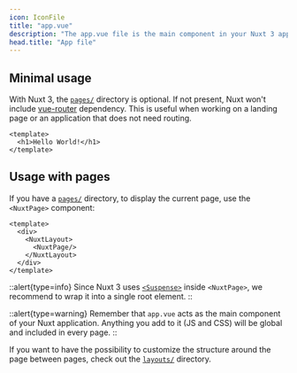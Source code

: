 ```yaml
---
icon: IconFile
title: "app.vue"
description: "The app.vue file is the main component in your Nuxt 3 applications."
head.title: "App file"
---
```


## Minimal usage

With Nuxt 3, the [`pages/`](/guide/directory-structure/pages) directory is optional. If not present, Nuxt won't include [vue-router](https://router.vuejs.org/) dependency. This is useful when working on a landing page or an application that does not need routing.

```vue [app.vue]
<template>
  <h1>Hello World!</h1>
</template>
```

## Usage with pages

If you have a [`pages/`](/guide/directory-structure/pages) directory, to display the current page, use the `<NuxtPage>` component:

```vue [app.vue]
<template>
  <div>
    <NuxtLayout>
      <NuxtPage/>
    </NuxtLayout>
  </div>
</template>
```

::alert{type=info}
Since Nuxt 3 uses [`<Suspense>`](https://vuejs.org/guide/built-ins/suspense.html#suspense) inside `<NuxtPage>`, we recommend to wrap it into a single root element.
::

::alert{type=warning}
Remember that `app.vue` acts as the main component of your Nuxt application. Anything you add to it (JS and CSS) will be global and included in every page.
::

If you want to have the possibility to customize the structure around the page between pages, check out the [`layouts/`](/guide/directory-structure/layouts) directory.
